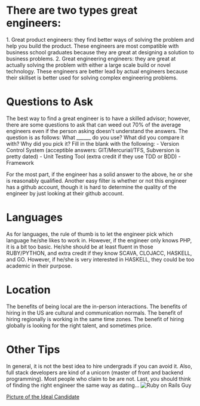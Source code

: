 <h1>There are two types great engineers:</h1>
1. Great product engineers: they find better ways of solving the problem and help you build the product. These engineers are most compatible with business school graduates because they are great at designing a solution to business problems.
2. Great engineering engineers: they are great at actually solving the problem with either a large scale build or novel technology. These engineers are better lead by actual engineers because their skillset is better used for solving complex engineering problems.

<h1>Questions to Ask</h1>
The best way to find a great engineer is to have a skilled advisor; however, there are some questions to ask that can weed out 70% of the average engineers even if the person asking doesn't understand the answers. The question is as follows:
What ______ do you use? What did you compare it with? Why did you pick it?
Fill in the blank with the following:
- Version Control System (acceptible answers: GIT/Mercurial/TFS, Subversion is pretty dated)
- Unit Testing Tool (extra credit if they use TDD or BDD)
- Framework

For the most part, if the engineer has a solid answer to the above, he or she is reasonably qualified. Another easy filter is whether or not this engineer has a github account, though it is hard to determine the quality of the engineer by just looking at their github account. 

<h1>Languages</h1>
As for languages, the rule of thumb is to let the engineer pick which language he/she likes to work in. However, if the engineer only knows PHP, it is a bit too basic. He/she should be at least fluent in those RUBY/PYTHON, and extra credit if they know SCAVA, CLOJACC, HASKELL, and GO. However, if he/she is very interested in HASKELL, they could be too academic in their purpose.

<h1>Location</h1>
The benefits of being local are the in-person interactions. The benefits of hiring in the US are cultural and communication normals. The benefit of hiring regionally is working in the same time zones. The benefit of hiring globally is looking for the right talent, and sometimes price. 

<h1>Other Tips</h1>
In general, it is not the best idea to hire undergrads if you can avoid it. Also, full stack developers are kind of a unicorn (master of front and backend programming). Most people who claim to be are not. Last, you should think of finding the right engineer the same way as dating...

<img src="http://david.heinemeierhansson.com/images/me.jpg" alt="Ruby on Rails Guy">

<a href="https://github.com/dhh">Picture of the Ideal Candidate</a>

